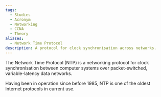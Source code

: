 ```yaml
---
tags:
  - Studies
  - Acronym
  - Networking
  - CCNA
  - Theory
aliases:
  - Network Time Protocol
description: A protocol for clock synchronisation across networks.
---
```

The Network Time Protocol (NTP) is a networking protocol for clock synchronisation between computer systems over packet-switched, variable-latency data networks. 

Having been in operation since before 1985, NTP is one of the oldest Internet protocols in current use.